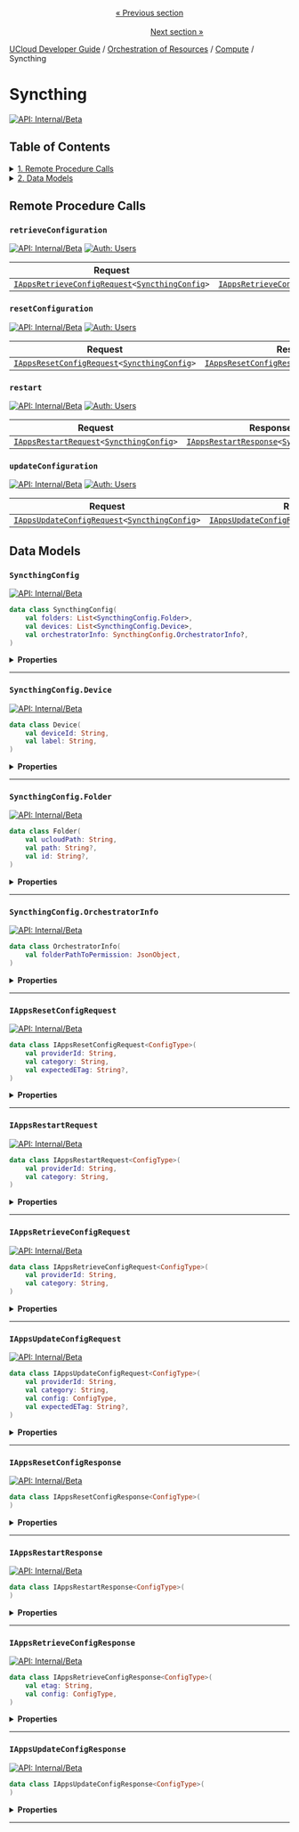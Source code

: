 <p align='center'>
<a href='/docs/developer-guide/orchestration/compute/license.md'>« Previous section</a>
&nbsp;&nbsp;&nbsp;&nbsp;&nbsp;&nbsp;&nbsp;&nbsp;&nbsp;&nbsp;&nbsp;&nbsp;&nbsp;&nbsp;&nbsp;&nbsp;&nbsp;&nbsp;&nbsp;&nbsp;&nbsp;&nbsp;&nbsp;&nbsp;&nbsp;&nbsp;&nbsp;&nbsp;&nbsp;&nbsp;&nbsp;&nbsp;&nbsp;&nbsp;&nbsp;&nbsp;&nbsp;&nbsp;&nbsp;&nbsp;&nbsp;&nbsp;&nbsp;&nbsp;&nbsp;&nbsp;&nbsp;&nbsp;&nbsp;&nbsp;&nbsp;&nbsp;&nbsp;&nbsp;&nbsp;&nbsp;&nbsp;&nbsp;&nbsp;&nbsp;&nbsp;&nbsp;&nbsp;&nbsp;&nbsp;&nbsp;&nbsp;&nbsp;&nbsp;&nbsp;&nbsp;&nbsp;&nbsp;&nbsp;&nbsp;&nbsp;&nbsp;&nbsp;&nbsp;&nbsp;&nbsp;&nbsp;&nbsp;&nbsp;&nbsp;&nbsp;&nbsp;&nbsp;&nbsp;&nbsp;&nbsp;&nbsp;&nbsp;&nbsp;&nbsp;&nbsp;&nbsp;&nbsp;&nbsp;&nbsp;&nbsp;&nbsp;&nbsp;&nbsp;&nbsp;&nbsp;&nbsp;&nbsp;&nbsp;&nbsp;&nbsp;&nbsp;&nbsp;&nbsp;&nbsp;&nbsp;&nbsp;&nbsp;&nbsp;&nbsp;&nbsp;&nbsp;&nbsp;&nbsp;&nbsp;&nbsp;&nbsp;&nbsp;&nbsp;&nbsp;&nbsp;&nbsp;&nbsp;&nbsp;&nbsp;&nbsp;&nbsp;&nbsp;&nbsp;&nbsp;&nbsp;&nbsp;&nbsp;&nbsp;&nbsp;&nbsp;&nbsp;&nbsp;&nbsp;&nbsp;&nbsp;&nbsp;&nbsp;<a href='/docs/developer-guide/orchestration/compute/providers/jobs/README.md'>Next section »</a>
</p>


[UCloud Developer Guide](/docs/developer-guide/README.md) / [Orchestration of Resources](/docs/developer-guide/orchestration/README.md) / [Compute](/docs/developer-guide/orchestration/compute/README.md) / Syncthing
# Syncthing

[![API: Internal/Beta](https://img.shields.io/static/v1?label=API&message=Internal/Beta&color=red&style=flat-square)](/docs/developer-guide/core/api-conventions.md)


## Table of Contents
<details>
<summary>
<a href='#remote-procedure-calls'>1. Remote Procedure Calls</a>
</summary>

<table><thead><tr>
<th>Name</th>
<th>Description</th>
</tr></thread>
<tbody>
<tr>
<td><a href='#retrieveconfiguration'><code>retrieveConfiguration</code></a></td>
<td><i>No description</i></td>
</tr>
<tr>
<td><a href='#resetconfiguration'><code>resetConfiguration</code></a></td>
<td><i>No description</i></td>
</tr>
<tr>
<td><a href='#restart'><code>restart</code></a></td>
<td><i>No description</i></td>
</tr>
<tr>
<td><a href='#updateconfiguration'><code>updateConfiguration</code></a></td>
<td><i>No description</i></td>
</tr>
</tbody></table>


</details>

<details>
<summary>
<a href='#data-models'>2. Data Models</a>
</summary>

<table><thead><tr>
<th>Name</th>
<th>Description</th>
</tr></thread>
<tbody>
<tr>
<td><a href='#syncthingconfig'><code>SyncthingConfig</code></a></td>
<td><i>No description</i></td>
</tr>
<tr>
<td><a href='#syncthingconfig.device'><code>SyncthingConfig.Device</code></a></td>
<td><i>No description</i></td>
</tr>
<tr>
<td><a href='#syncthingconfig.folder'><code>SyncthingConfig.Folder</code></a></td>
<td><i>No description</i></td>
</tr>
<tr>
<td><a href='#syncthingconfig.orchestratorinfo'><code>SyncthingConfig.OrchestratorInfo</code></a></td>
<td><i>No description</i></td>
</tr>
<tr>
<td><a href='#iappsresetconfigrequest'><code>IAppsResetConfigRequest</code></a></td>
<td><i>No description</i></td>
</tr>
<tr>
<td><a href='#iappsrestartrequest'><code>IAppsRestartRequest</code></a></td>
<td><i>No description</i></td>
</tr>
<tr>
<td><a href='#iappsretrieveconfigrequest'><code>IAppsRetrieveConfigRequest</code></a></td>
<td><i>No description</i></td>
</tr>
<tr>
<td><a href='#iappsupdateconfigrequest'><code>IAppsUpdateConfigRequest</code></a></td>
<td><i>No description</i></td>
</tr>
<tr>
<td><a href='#iappsresetconfigresponse'><code>IAppsResetConfigResponse</code></a></td>
<td><i>No description</i></td>
</tr>
<tr>
<td><a href='#iappsrestartresponse'><code>IAppsRestartResponse</code></a></td>
<td><i>No description</i></td>
</tr>
<tr>
<td><a href='#iappsretrieveconfigresponse'><code>IAppsRetrieveConfigResponse</code></a></td>
<td><i>No description</i></td>
</tr>
<tr>
<td><a href='#iappsupdateconfigresponse'><code>IAppsUpdateConfigResponse</code></a></td>
<td><i>No description</i></td>
</tr>
</tbody></table>


</details>


## Remote Procedure Calls

### `retrieveConfiguration`

[![API: Internal/Beta](https://img.shields.io/static/v1?label=API&message=Internal/Beta&color=red&style=flat-square)](/docs/developer-guide/core/api-conventions.md)
[![Auth: Users](https://img.shields.io/static/v1?label=Auth&message=Users&color=informational&style=flat-square)](/docs/developer-guide/core/types.md#role)



| Request | Response | Error |
|---------|----------|-------|
|<code><a href='#iappsretrieveconfigrequest'>IAppsRetrieveConfigRequest</a>&lt;<a href='#syncthingconfig'>SyncthingConfig</a>&gt;</code>|<code><a href='#iappsretrieveconfigresponse'>IAppsRetrieveConfigResponse</a>&lt;<a href='#syncthingconfig'>SyncthingConfig</a>&gt;</code>|<code><a href='/docs/reference/dk.sdu.cloud.CommonErrorMessage.md'>CommonErrorMessage</a></code>|



### `resetConfiguration`

[![API: Internal/Beta](https://img.shields.io/static/v1?label=API&message=Internal/Beta&color=red&style=flat-square)](/docs/developer-guide/core/api-conventions.md)
[![Auth: Users](https://img.shields.io/static/v1?label=Auth&message=Users&color=informational&style=flat-square)](/docs/developer-guide/core/types.md#role)



| Request | Response | Error |
|---------|----------|-------|
|<code><a href='#iappsresetconfigrequest'>IAppsResetConfigRequest</a>&lt;<a href='#syncthingconfig'>SyncthingConfig</a>&gt;</code>|<code><a href='#iappsresetconfigresponse'>IAppsResetConfigResponse</a>&lt;<a href='#syncthingconfig'>SyncthingConfig</a>&gt;</code>|<code><a href='/docs/reference/dk.sdu.cloud.CommonErrorMessage.md'>CommonErrorMessage</a></code>|



### `restart`

[![API: Internal/Beta](https://img.shields.io/static/v1?label=API&message=Internal/Beta&color=red&style=flat-square)](/docs/developer-guide/core/api-conventions.md)
[![Auth: Users](https://img.shields.io/static/v1?label=Auth&message=Users&color=informational&style=flat-square)](/docs/developer-guide/core/types.md#role)



| Request | Response | Error |
|---------|----------|-------|
|<code><a href='#iappsrestartrequest'>IAppsRestartRequest</a>&lt;<a href='#syncthingconfig'>SyncthingConfig</a>&gt;</code>|<code><a href='#iappsrestartresponse'>IAppsRestartResponse</a>&lt;<a href='#syncthingconfig'>SyncthingConfig</a>&gt;</code>|<code><a href='/docs/reference/dk.sdu.cloud.CommonErrorMessage.md'>CommonErrorMessage</a></code>|



### `updateConfiguration`

[![API: Internal/Beta](https://img.shields.io/static/v1?label=API&message=Internal/Beta&color=red&style=flat-square)](/docs/developer-guide/core/api-conventions.md)
[![Auth: Users](https://img.shields.io/static/v1?label=Auth&message=Users&color=informational&style=flat-square)](/docs/developer-guide/core/types.md#role)



| Request | Response | Error |
|---------|----------|-------|
|<code><a href='#iappsupdateconfigrequest'>IAppsUpdateConfigRequest</a>&lt;<a href='#syncthingconfig'>SyncthingConfig</a>&gt;</code>|<code><a href='#iappsupdateconfigresponse'>IAppsUpdateConfigResponse</a>&lt;<a href='#syncthingconfig'>SyncthingConfig</a>&gt;</code>|<code><a href='/docs/reference/dk.sdu.cloud.CommonErrorMessage.md'>CommonErrorMessage</a></code>|




## Data Models

### `SyncthingConfig`

[![API: Internal/Beta](https://img.shields.io/static/v1?label=API&message=Internal/Beta&color=red&style=flat-square)](/docs/developer-guide/core/api-conventions.md)



```kotlin
data class SyncthingConfig(
    val folders: List<SyncthingConfig.Folder>,
    val devices: List<SyncthingConfig.Device>,
    val orchestratorInfo: SyncthingConfig.OrchestratorInfo?,
)
```

<details>
<summary>
<b>Properties</b>
</summary>

<details>
<summary>
<code>folders</code>: <code><code><a href='https://kotlinlang.org/api/latest/jvm/stdlib/kotlin.collections/-list/'>List</a>&lt;<a href='#syncthingconfig.folder'>SyncthingConfig.Folder</a>&gt;</code></code>
</summary>





</details>

<details>
<summary>
<code>devices</code>: <code><code><a href='https://kotlinlang.org/api/latest/jvm/stdlib/kotlin.collections/-list/'>List</a>&lt;<a href='#syncthingconfig.device'>SyncthingConfig.Device</a>&gt;</code></code>
</summary>





</details>

<details>
<summary>
<code>orchestratorInfo</code>: <code><code><a href='#syncthingconfig.orchestratorinfo'>SyncthingConfig.OrchestratorInfo</a>?</code></code>
</summary>





</details>



</details>



---

### `SyncthingConfig.Device`

[![API: Internal/Beta](https://img.shields.io/static/v1?label=API&message=Internal/Beta&color=red&style=flat-square)](/docs/developer-guide/core/api-conventions.md)



```kotlin
data class Device(
    val deviceId: String,
    val label: String,
)
```

<details>
<summary>
<b>Properties</b>
</summary>

<details>
<summary>
<code>deviceId</code>: <code><code><a href='https://kotlinlang.org/api/latest/jvm/stdlib/kotlin/-string/'>String</a></code></code>
</summary>





</details>

<details>
<summary>
<code>label</code>: <code><code><a href='https://kotlinlang.org/api/latest/jvm/stdlib/kotlin/-string/'>String</a></code></code>
</summary>





</details>



</details>



---

### `SyncthingConfig.Folder`

[![API: Internal/Beta](https://img.shields.io/static/v1?label=API&message=Internal/Beta&color=red&style=flat-square)](/docs/developer-guide/core/api-conventions.md)



```kotlin
data class Folder(
    val ucloudPath: String,
    val path: String?,
    val id: String?,
)
```

<details>
<summary>
<b>Properties</b>
</summary>

<details>
<summary>
<code>ucloudPath</code>: <code><code><a href='https://kotlinlang.org/api/latest/jvm/stdlib/kotlin/-string/'>String</a></code></code>
</summary>





</details>

<details>
<summary>
<code>path</code>: <code><code><a href='https://kotlinlang.org/api/latest/jvm/stdlib/kotlin/-string/'>String</a>?</code></code>
</summary>





</details>

<details>
<summary>
<code>id</code>: <code><code><a href='https://kotlinlang.org/api/latest/jvm/stdlib/kotlin/-string/'>String</a>?</code></code>
</summary>





</details>



</details>



---

### `SyncthingConfig.OrchestratorInfo`

[![API: Internal/Beta](https://img.shields.io/static/v1?label=API&message=Internal/Beta&color=red&style=flat-square)](/docs/developer-guide/core/api-conventions.md)



```kotlin
data class OrchestratorInfo(
    val folderPathToPermission: JsonObject,
)
```

<details>
<summary>
<b>Properties</b>
</summary>

<details>
<summary>
<code>folderPathToPermission</code>: <code><code><a href='https://kotlin.github.io/kotlinx.serialization/kotlinx-serialization-json/kotlinx-serialization-json/kotlinx.serialization.json/-json-object/index.html'>JsonObject</a></code></code>
</summary>





</details>



</details>



---

### `IAppsResetConfigRequest`

[![API: Internal/Beta](https://img.shields.io/static/v1?label=API&message=Internal/Beta&color=red&style=flat-square)](/docs/developer-guide/core/api-conventions.md)



```kotlin
data class IAppsResetConfigRequest<ConfigType>(
    val providerId: String,
    val category: String,
    val expectedETag: String?,
)
```

<details>
<summary>
<b>Properties</b>
</summary>

<details>
<summary>
<code>providerId</code>: <code><code><a href='https://kotlinlang.org/api/latest/jvm/stdlib/kotlin/-string/'>String</a></code></code>
</summary>





</details>

<details>
<summary>
<code>category</code>: <code><code><a href='https://kotlinlang.org/api/latest/jvm/stdlib/kotlin/-string/'>String</a></code></code>
</summary>





</details>

<details>
<summary>
<code>expectedETag</code>: <code><code><a href='https://kotlinlang.org/api/latest/jvm/stdlib/kotlin/-string/'>String</a>?</code></code>
</summary>





</details>



</details>



---

### `IAppsRestartRequest`

[![API: Internal/Beta](https://img.shields.io/static/v1?label=API&message=Internal/Beta&color=red&style=flat-square)](/docs/developer-guide/core/api-conventions.md)



```kotlin
data class IAppsRestartRequest<ConfigType>(
    val providerId: String,
    val category: String,
)
```

<details>
<summary>
<b>Properties</b>
</summary>

<details>
<summary>
<code>providerId</code>: <code><code><a href='https://kotlinlang.org/api/latest/jvm/stdlib/kotlin/-string/'>String</a></code></code>
</summary>





</details>

<details>
<summary>
<code>category</code>: <code><code><a href='https://kotlinlang.org/api/latest/jvm/stdlib/kotlin/-string/'>String</a></code></code>
</summary>





</details>



</details>



---

### `IAppsRetrieveConfigRequest`

[![API: Internal/Beta](https://img.shields.io/static/v1?label=API&message=Internal/Beta&color=red&style=flat-square)](/docs/developer-guide/core/api-conventions.md)



```kotlin
data class IAppsRetrieveConfigRequest<ConfigType>(
    val providerId: String,
    val category: String,
)
```

<details>
<summary>
<b>Properties</b>
</summary>

<details>
<summary>
<code>providerId</code>: <code><code><a href='https://kotlinlang.org/api/latest/jvm/stdlib/kotlin/-string/'>String</a></code></code>
</summary>





</details>

<details>
<summary>
<code>category</code>: <code><code><a href='https://kotlinlang.org/api/latest/jvm/stdlib/kotlin/-string/'>String</a></code></code>
</summary>





</details>



</details>



---

### `IAppsUpdateConfigRequest`

[![API: Internal/Beta](https://img.shields.io/static/v1?label=API&message=Internal/Beta&color=red&style=flat-square)](/docs/developer-guide/core/api-conventions.md)



```kotlin
data class IAppsUpdateConfigRequest<ConfigType>(
    val providerId: String,
    val category: String,
    val config: ConfigType,
    val expectedETag: String?,
)
```

<details>
<summary>
<b>Properties</b>
</summary>

<details>
<summary>
<code>providerId</code>: <code><code><a href='https://kotlinlang.org/api/latest/jvm/stdlib/kotlin/-string/'>String</a></code></code>
</summary>





</details>

<details>
<summary>
<code>category</code>: <code><code><a href='https://kotlinlang.org/api/latest/jvm/stdlib/kotlin/-string/'>String</a></code></code>
</summary>





</details>

<details>
<summary>
<code>config</code>: <code><code>ConfigType</code></code>
</summary>





</details>

<details>
<summary>
<code>expectedETag</code>: <code><code><a href='https://kotlinlang.org/api/latest/jvm/stdlib/kotlin/-string/'>String</a>?</code></code>
</summary>





</details>



</details>



---

### `IAppsResetConfigResponse`

[![API: Internal/Beta](https://img.shields.io/static/v1?label=API&message=Internal/Beta&color=red&style=flat-square)](/docs/developer-guide/core/api-conventions.md)



```kotlin
data class IAppsResetConfigResponse<ConfigType>(
)
```

<details>
<summary>
<b>Properties</b>
</summary>



</details>



---

### `IAppsRestartResponse`

[![API: Internal/Beta](https://img.shields.io/static/v1?label=API&message=Internal/Beta&color=red&style=flat-square)](/docs/developer-guide/core/api-conventions.md)



```kotlin
data class IAppsRestartResponse<ConfigType>(
)
```

<details>
<summary>
<b>Properties</b>
</summary>



</details>



---

### `IAppsRetrieveConfigResponse`

[![API: Internal/Beta](https://img.shields.io/static/v1?label=API&message=Internal/Beta&color=red&style=flat-square)](/docs/developer-guide/core/api-conventions.md)



```kotlin
data class IAppsRetrieveConfigResponse<ConfigType>(
    val etag: String,
    val config: ConfigType,
)
```

<details>
<summary>
<b>Properties</b>
</summary>

<details>
<summary>
<code>etag</code>: <code><code><a href='https://kotlinlang.org/api/latest/jvm/stdlib/kotlin/-string/'>String</a></code></code>
</summary>





</details>

<details>
<summary>
<code>config</code>: <code><code>ConfigType</code></code>
</summary>





</details>



</details>



---

### `IAppsUpdateConfigResponse`

[![API: Internal/Beta](https://img.shields.io/static/v1?label=API&message=Internal/Beta&color=red&style=flat-square)](/docs/developer-guide/core/api-conventions.md)



```kotlin
data class IAppsUpdateConfigResponse<ConfigType>(
)
```

<details>
<summary>
<b>Properties</b>
</summary>



</details>



---

